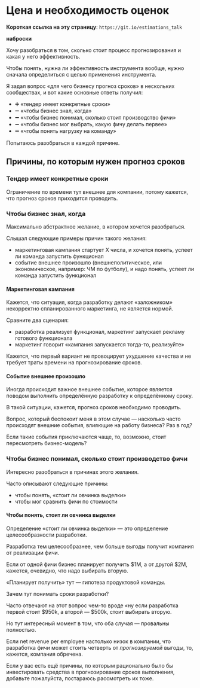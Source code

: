 # Цена и необходимость оценок

**Короткая ссылка на эту страницу**: `https://git.io/estimations_talk`

**наброски**

Хочу разобраться в том, сколько стоит процесс прогнозирования и какая у него эффективность.

Чтобы понять, нужна ли эффективность инструмента вообще, нужно сначала определиться с целью применения инструмента.

Я задал вопрос «для чего бизнесу прогноз сроков» в нескольких сообществах, и вот какие основные ответы получил:

- :heavy_plus_sign: «тендер имеет конкретные сроки»
- :heavy_minus_sign: «чтобы бизнес знал, когда»
- :heavy_minus_sign: «чтобы бизнес понимал, сколько стоит производство фичи»
- :heavy_minus_sign: «чтобы бизнес мог выбрать, какую фичу делать первее»
- :heavy_minus_sign: «чтобы понять нагрузку на команду»

Попытаюсь разобраться в каждой причине.

## Причины, по которым нужен прогноз сроков

### Тендер имеет конкретные сроки

Ограничение по времени тут внешнее для компании, потому кажется, что прогноз сроков приходится проводить.

### Чтобы бизнес знал, когда

Максимально абстрактное желание, в котором хочется разобраться.

Слышал следующие примеры причин такого желания:
- маркетинговая кампания стартует Х числа, и хочется понять, успеет ли команда запустить функционал
- событие внешнее произошло (внешнеполитическое, или экономическое, например: ЧМ по футболу), и надо понять, успеет ли команда запустить функционал

#### Маркетинговая кампания

Кажется, что ситуация, когда разработку делают «заложником» некорректно спланированного маркетинга, не является нормой.

Сравните два сценария:
- разработка реализует функционал, маркетинг запускает рекламу готового функционала
- маркетинг говорит «кампания запускается тогда-то, реализуйте»

Кажется, что первый вариант не провоцирует ухудшение качества и не требует траты времени на прогнозирование сроков.

#### Событие внешнее произошло

Иногда происходит важное внешнее событие, которое является поводом выполнить определённую разработку к определённому сроку.

В такой ситуации, кажется, прогноз сроков необходимо проводить.

Вопрос, который беспокоит меня в этом случае — насколько часто происходят внешние события, влияющие на работу бизнеса? Раз в год?

Если такие события приключаются чаще, то, возможно, стоит пересмотреть бизнес-модель?

### Чтобы бизнес понимал, сколько стоит производство фичи

Интересно разобраться в причинах этого желания.

Часто описывают следующие причины:
- чтобы понять, «стоит ли овчинка выделки»
- чтобы мог сравнить фичи по стоимости

#### Чтобы понять, стоит ли овчинка выделки

Определение «стоит ли овчинка выделки» — это определение целесообразности разработки.

Разработка тем целесообразнее, чем больше выгоды получит компания от реализации фичи.

Если от одной фичи бизнес планирует получить $1M, а от другой $2M, кажется, очевидно, что надо выбирать вторую.

«Планирует получить» тут — гипотеза продуктовой команды.

Зачем тут понимать сроки разработки?

Часто отвечают на этот вопрос чем-то вроде «ну если разработка первой стоит $950k, а второй — $500k, стоит выбирать вторую.

Но тут интересный момент в том, что оба случая — провальны полностью.

Если net revenue per employee настолько низок в компании, что разработка фичи может стоить четверть от _прогнозируемой_ выгоды, то, кажется, компания обречена.

Если у вас есть ещё причины, по которым рационально было бы инвестировать средства в прогнозирование сроков выполнения, добавьте пожалуйста, постараюсь рассмотреть их тоже.

